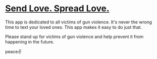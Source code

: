 # [Send Love. Spread Love.](https://git.io/vhvmo)
This app is dedicated to all victims of gun violence.
It's never the wrong time to text your loved ones. This app makes it easy to do just that.

Please stand up for victims of gun violence and help prevent it from happening in the future.

peace:v:
